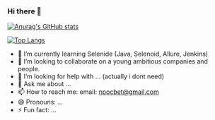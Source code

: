### Hi there 👋

[![Anurag's GitHub stats](https://github-readme-stats.vercel.app/api?username=anuraghazra)](https://github.com/anuraghazra/github-readme-stats)

[![Top Langs](https://github-readme-stats.vercel.app/api/top-langs/?username=anuraghazra)](https://github.com/anuraghazra/github-readme-stats)

- 🌱 I’m currently learning Selenide (Java, Selenoid, Allure, Jenkins)
- 👯 I’m looking to collaborate on а young ambitious companies and people.
- 🤔 I’m looking for help with ... (actually i dont need) 
- 💬 Ask me about ... 
- 📫 How to reach me: email: npocbet@gmail.com
- 😄 Pronouns: ...
- ⚡ Fun fact: ...
